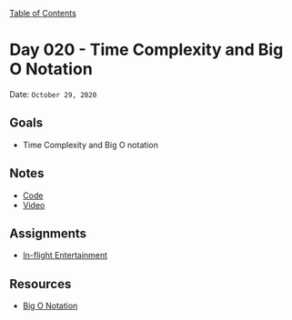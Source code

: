 [Table of Contents](/README.md)

# Day 020 - Time Complexity and Big O Notation

Date: `October 29, 2020`

## Goals

- Time Complexity and Big O notation

## Notes

- [Code](./code)
- [Video](https://www.youtube.com/watch?v=uwtu6X3VVzA)

## Assignments

- [In-flight Entertainment](https://www.interviewcake.com/question/javascript/inflight-entertainment)

## Resources

- [Big O Notation](https://www.youtube.com/watch?v=v4cd1O4zkGw)
